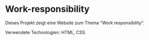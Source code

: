 # Work-responsibility

Dieses Projekt zeigt eine Website zum Thema "Work responsibility".

Verwendete Technologien:
HTML, CSS.

